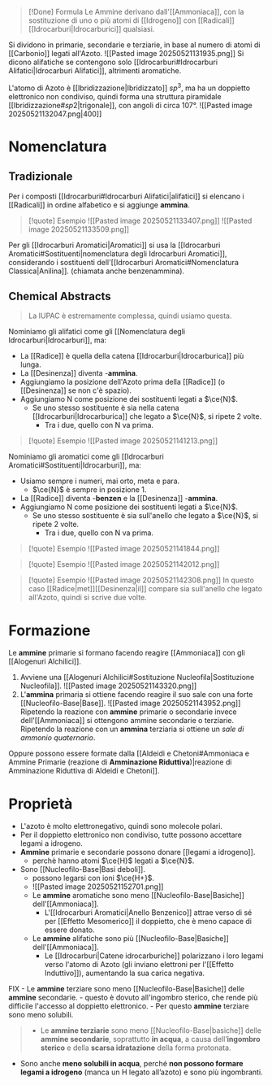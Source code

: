 >[!Done] Formula
>Le Ammine derivano dall'[[Ammoniaca]], con la sostituzione di uno o più atomi di [[Idrogeno]] con [[Radicali]] [[Idrocarburi|Idrocarburici]] qualsiasi.

Si dividono in primarie, secondarie e terziarie, in base al numero di atomi di [[Carbonio]] legati all'Azoto.
![[Pasted image 20250521131935.png]]
Si dicono alifatiche se contengono solo [[Idrocarburi#Idrocarburi Alifatici|Idrocarburi Alifatici]], altrimenti aromatiche.

L'atomo di Azoto è [[Ibridizzazione|Ibridizzato]] $sp^3$, ma ha un doppietto elettronico non condiviso, quindi forma una struttura piramidale [[Ibridizzazione#$sp 2$|trigonale]], con angoli di circa $107°$.
![[Pasted image 20250521132047.png|400]] 
# Nomenclatura

## Tradizionale
Per i composti [[Idrocarburi#Idrocarburi Alifatici|alifatici]] si elencano i [[Radicali]] in ordine alfabetico e si aggiunge **ammina**.
>[!quote] Esempio
>![[Pasted image 20250521133407.png]]
>![[Pasted image 20250521133509.png]]

Per gli [[Idrocarburi Aromatici|Aromatici]] si usa la [[Idrocarburi Aromatici#Sostituenti|nomenclatura degli Idrocarburi Aromatici]], considerando i sostituenti dell'[[Idrocarburi Aromatici#Nomenclatura Classica|Anilina]]. (chiamata anche benzenammina).
## Chemical Abstracts
>La IUPAC è estremamente complessa, quindi usiamo questa.

Nominiamo gli alifatici come gli [[Nomenclatura degli Idrocarburi|Idrocarburi]], ma:
- La [[Radice]] è quella della catena [[Idrocarburi|Idrocarburica]] più lunga.
- La [[Desinenza]] diventa -**ammina**.
- Aggiungiamo la posizione dell'Azoto prima della [[Radice]] (o [[Desinenza]] se non c'è spazio).
- Aggiungiamo N come posizione dei sostituenti legati a $\ce{N}$.
	- Se uno stesso sostituente è sia nella catena [[Idrocarburi|Idrocarburica]] che legato a $\ce{N}$, si ripete 2 volte.
		-  Tra i due, quello con N va prima.
>[!quote] Esempio
>![[Pasted image 20250521141213.png]]

Nominiamo gli aromatici come gli [[Idrocarburi Aromatici#Sostituenti|Idrocarburi]], ma:
- Usiamo sempre i numeri, mai orto, meta e para.
	- $\ce{N}$ è sempre in posizione 1.
- La [[Radice]] diventa -**benzen** e la [[Desinenza]] -**ammina**.
- Aggiungiamo N come posizione dei sostituenti legati a $\ce{N}$.
	- Se uno stesso sostituente è sia sull'anello che legato a $\ce{N}$, si ripete 2 volte.
		- Tra i due, quello con N va prima.

>[!quote] Esempio
>![[Pasted image 20250521141844.png]]

>[!quote] Esempio
>![[Pasted image 20250521142012.png]]

>[!quote] Esempio
>![[Pasted image 20250521142308.png]]
>In questo caso [[Radice|met]][[Desinenza|il]] compare sia sull'anello che legato all'Azoto, quindi si scrive due volte.

# Formazione
Le **ammine** primarie si formano facendo reagire [[Ammoniaca]] con gli [[Alogenuri Alchilici]].
1. Avviene una [[Alogenuri Alchilici#Sostituzione Nucleofila|Sostituzione Nucleofila]].
![[Pasted image 20250521143320.png]]
2. L'**ammina** primaria si ottiene facendo reagire il suo sale con una forte [[Nucleofilo-Base|Base]].
![[Pasted image 20250521143952.png]]
Ripetendo la reazione con **ammine** primarie o secondarie invece dell'[[Ammoniaca]] si ottengono ammine secondarie o terziarie.
Ripetendo la reazione con un **ammina** terziaria si ottiene un *sale di ammonio quaternario*.

Oppure possono essere formate dalla [[Aldeidi e Chetoni#Ammoniaca e Ammine Primarie (reazione di **Amminazione Riduttiva**)|reazione di Amminazione Riduttiva di Aldeidi e Chetoni]].
# Proprietà
- L'azoto è molto elettronegativo, quindi sono molecole polari.
- Per il doppietto elettronico non condiviso, tutte possono accettare legami a idrogeno.
- **Ammine** primarie e secondarie possono donare [[legami a idrogeno]].
	- perchè hanno atomi $\ce{H}$ legati a $\ce{N}$.
- Sono [[Nucleofilo-Base|Basi deboli]].
	- possono legarsi con ioni $\ce{H+}$.
	- ![[Pasted image 20250521152701.png]]
	- Le **ammine** aromatiche sono meno [[Nucleofilo-Base|Basiche]] dell'[[Ammoniaca]].
		- L'[[Idrocarburi Aromatici|Anello Benzenico]] attrae verso di sé per [[Effetto Mesomerico]] il doppietto, che è meno capace di essere donato.
	- Le **ammine** alifatiche sono più [[Nucleofilo-Base|Basiche]] dell'[[Ammoniaca]].
		- Le [[Idrocarburi|Catene idrocarburiche]] polarizzano i loro legami verso l'atomo di Azoto (gli inviano elettroni per l'[[Effetto Induttivo]]), aumentando la sua carica negativa.

FIX
	- Le **ammine** terziare sono meno [[Nucleofilo-Base|Basiche]] delle **ammine** secondarie.
		- questo è dovuto all'ingombro sterico, che rende più difficile l'accesso al doppietto elettronico.
		- Per questo **ammine** terziare sono meno solubili.


>- Le **ammine terziarie** sono meno [[Nucleofilo-Base|basiche]] delle **ammine secondarie**, soprattutto **in acqua**, a causa dell’**ingombro sterico** e della **scarsa idratazione** della forma protonata.
    
- Sono anche **meno solubili in acqua**, perché **non possono formare legami a idrogeno** (manca un H legato all’azoto) e sono più ingombranti.